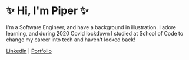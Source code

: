 # :sparkles: Hi, I'm Piper :sparkles:

I'm a Software Engineer, and have a background in illustration. I adore learning, and during 2020 Covid lockdown I studied at School of Code to change my career into tech and haven't looked back! 

  [LinkedIn](http://linkedin.com/in/piperbates) | [Portfolio](http://piperbates.netlify.com/)
